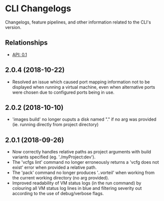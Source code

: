 # CLI Changelogs

Changelogs, feature pipelines, and other information related to the CLI's 
version.

## Relationships
- [API: 0.1](../../api/0.1)

## 2.0.4 (2018-10-22)
- Resolved an issue which caused port mapping information not to be displayed when running a virtual machine, even when alternative ports were chosen due to configured ports being in use.

## 2.0.2 (2018-10-10)
- 'images build' no longer ouputs a disk named "." if no arg was provided (ie. running directly from project directory)

## 2.0.1 (2018-09-26)
- Now correctly handles relative paths as project arguments with build variants specified (eg. './myProject:dev').
- The 'vcfgs lint' command no longer erroneously returns a 'vcfg does not exist' error when provided a relative path.
- The 'pack' command no longer produces '..vorteil' when working from the current working directory (no arg provided).
- Improved readability of VM status logs (in the run command) by colouring all VM status log lines in blue and filtering severity out according to the use of debug/verbose flags.